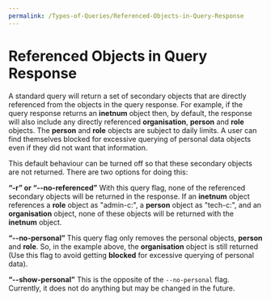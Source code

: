 ```yaml
---
permalink: /Types-of-Queries/Referenced-Objects-in-Query-Response
---
```


# Referenced Objects in Query Response

A standard query will return a set of secondary objects that are directly referenced from the objects in the query response. For example, if the query response returns an **inetnum** object then, by default, the response will also include any directly referenced **organisation**, **person** and **role** objects. The **person** and **role** objects are subject to daily limits. A user can find themselves blocked for excessive querying of personal data objects even if they did not want that information.

This default behaviour can be turned off so that these secondary objects are not returned. There are two options for doing this:

**“-r” or “--no-referenced”**
With this query flag, none of the referenced secondary objects will be returned in the response. If an **inetnum** object references a **role** object as "admin-c:", a **person** object as "tech-c:", and an **organisation** object, none of these objects will be returned with the **inetnum** object.

**“--no-personal”** 
This query flag only removes the personal objects, **person** and **role**. So, in the example above, the **organisation** object is still returned (Use this flag to avoid getting **blocked** for excessive querying of personal data).

**“--show-personal”**
This is the opposite of the `--no-personal` flag. Currently, it does not do anything but may be changed in the future.